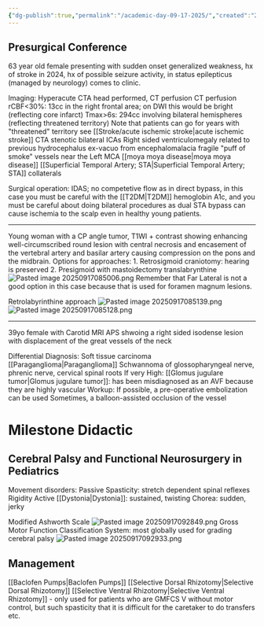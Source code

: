 ```yaml
---
{"dg-publish":true,"permalink":"/academic-day-09-17-2025/","created":"2025-09-17T07:52:45.076-07:00","updated":"2025-09-17T09:52:35.750-07:00"}
---
```


## Presurgical Conference

63 year old female presenting with sudden onset generalized weakness, hx of stroke in 2024, hx of possible seizure activity, in status epilepticus (managed by neurology) comes to clinic. 

Imaging: Hyperacute CTA head performed, CT perfusion
CT perfusion
	rCBF<30%: 13cc in the right frontal area; on DWI this would be bright (reflecting core infarct)
	Tmax>6s: 294cc involving bilateral hemispheres (reflecting threatened territory)
		Note that patients can go for years with "threatened" territory
see [[Stroke/acute ischemic stroke\|acute ischemic stroke]]
CTA
	stenotic bilateral ICAs
	Right sided ventriculomegaly related to previous hydrocephalus ex-vacuo from encephalomalacia
	fragile "puff of smoke" vessels near the Left MCA [[moya moya disease\|moya moya disease]]
[[Superficial Temporal Artery; STA\|Superficial Temporal Artery; STA]] collaterals

Surgical operation: IDAS; no competetive flow as in direct bypass, in this case you must be careful with the [[T2DM\|T2DM]] hemoglobin A1c, and you must be careful about doing bilateral procedures as dual STA bypass can cause ischemia to the scalp even in healthy young patients.

---
Young woman with a CP angle tumor, T1WI + contrast showing enhancing well-circumscribed round lesion with central necrosis and encasement of the vertebral artery and basilar artery causing compression on the pons and the midbrain. 
Options for approaches:
	1. Retrosigmoid craniotomy: hearing is preserved
	2. Presigmoid with mastoidectomy translabrynthine
![Pasted image 20250917085006.png](/img/user/assets/Pasted%20image%2020250917085006.png)
Remember that Far Lateral is not a good option in this case because that is used for foramen magnum lesions. 

Retrolabyrinthine approach
![Pasted image 20250917085139.png](/img/user/assets/Pasted%20image%2020250917085139.png)
![Pasted image 20250917085128.png](/img/user/assets/Pasted%20image%2020250917085128.png)

---
39yo female with Carotid MRI APS shwoing a right sided isodense lesion with displacement of the great vessels of the neck

Differential Diagnosis:
	Soft tissue carcinoma
	[[Paraganglioma\|Paraganglioma]]
	Schwannoma of glossopharyngeal nerve, phrenic nerve, cervical spinal roots
If very High:
	[[Glomus jugulare tumor\|Glomus jugulare tumor]]: has been misdiagnosed as an AVF because they are highly vascular
Workup:
	If possible, a pre-operative embolization can be used
	Sometimes, a balloon-assisted occlusion of the vessel 

# Milestone Didactic
## Cerebral Palsy and Functional Neurosurgery in Pediatrics
Movement disorders:
Passive
	Spasticity: stretch dependent spinal reflexes
	Rigidity
Active
	[[Dystonia\|Dystonia]]: sustained, twisting
	Chorea: sudden, jerky

Modified Ashworth Scale
![Pasted image 20250917092849.png](/img/user/assets/Pasted%20image%2020250917092849.png)
Gross Motor Function Classification System: most globally used for grading cerebral palsy
![Pasted image 20250917092933.png](/img/user/assets/Pasted%20image%2020250917092933.png)

## Management

[[Baclofen Pumps\|Baclofen Pumps]]
[[Selective Dorsal Rhizotomy\|Selective Dorsal Rhizotomy]]
[[Selective Ventral Rhizotomy\|Selective Ventral Rhizotomy]] - only used for patients who are GMFCS V without motor control, but such spasticity that it is difficult for the caretaker to do transfers etc. 




